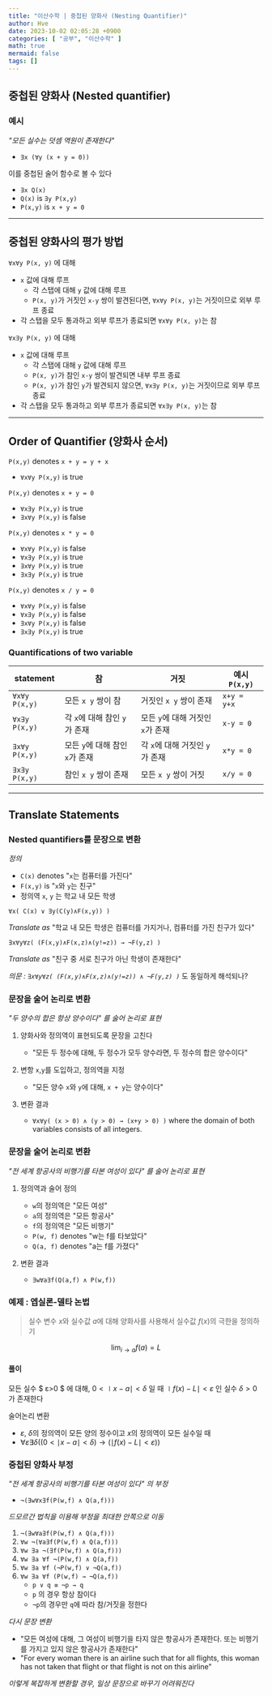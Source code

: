 ```yaml
---
title: "이산수학 | 중첩된 양화사 (Nesting Quantifier)"
author: Hve
date: 2023-10-02 02:05:28 +0900
categories: [ "공부", "이산수학" ]
math: true
mermaid: false
tags: []
---
```


## 중첩된 양화사 (Nested quantifier)

### 예시

*"모든 실수는 덧셈 역원이 존재한다"*

- `∃x (∀y (x + y = 0))`

이를 중첩된 술어 함수로 볼 수 있다

- `∃x Q(x)`
- `Q(x)` is `∃y P(x,y)`
- `P(x,y)` is `x + y = 0`

---

## 중첩된 양화사의 평가 방법

`∀x∀y P(x, y)` 에 대해

- `x` 값에 대해 루프
    - 각 스탭에 대해 `y` 값에 대해 루프
    - `P(x, y)`가 거짓인 `x-y` 쌍이 발견된다면, `∀x∀y P(x, y)`는 거짓이므로 외부 루프 종료
- 각 스탭을 모두 통과하고 외부 루프가 종료되면 `∀x∀y P(x, y)`는 참

`∀x∃y P(x, y)` 에 대해

- `x` 값에 대해 루프
    - 각 스탭에 대해 `y` 값에 대해 루프
    - `P(x, y)`가 참인 `x-y` 쌍이 발견되면 내부 루프 종료
    - `P(x, y)`가 참인 `y`가 발견되지 않으면, `∀x∃y P(x, y)`는 거짓이므로 외부 루프 종료
- 각 스탭을 모두 통과하고 외부 루프가 종료되면 `∀x∃y P(x, y)`는 참

---

## Order of Quantifier (양화사 순서)

`P(x,y)` denotes `x + y = y + x`

- `∀x∀y P(x,y)` is true

`P(x,y)` denotes `x + y = 0`

- `∀x∃y P(x,y)` is true
- `∃x∀y P(x,y)` is false

`P(x,y)` denotes `x * y = 0`

- `∀x∀y P(x,y)` is false
- `∀x∃y P(x,y)` is true
- `∃x∀y P(x,y)` is true
- `∃x∃y P(x,y)` is true

`P(x,y)` denotes `x / y = 0`

- `∀x∀y P(x,y)` is false
- `∀x∃y P(x,y)` is false
- `∃x∀y P(x,y)` is false
- `∃x∃y P(x,y)` is true

### Quantifications of two variable

| statement | 참 | 거짓 | 예시 `P(x,y)`|
|-----------|----|-----|--------------|
| `∀x∀y P(x,y)` | 모든 `x y` 쌍이 참 | 거짓인 `x y` 쌍이 존재 | `x+y = y+x`|
| `∀x∃y P(x,y)` | 각 `x`에 대해 참인 `y`가 존재 | 모든 `y`에 대해 거짓인 `x`가 존재 | `x-y = 0` |
| `∃x∀y P(x,y)` | 모든 `y`에 대해 참인 `x`가 존재 | 각 `x`에 대해 거짓인 `y`가 존재 | `x*y = 0` |
| `∃x∃y P(x,y)` | 참인 `x y` 쌍이 존재 | 모든 `x y` 쌍이 거짓 | `x/y = 0` |

---

## Translate Statements

### Nested quantifiers를 문장으로 변환

*정의*
- `C(x)` denotes "`x`는 컴퓨터를 가진다"
- `F(x,y)` is "`x`와 `y`는 친구"
- 정의역 `x`, `y` 는 학교 내 모든 학생

`∀x( C(x) ∨ ∃y(C(y)∧F(x,y)) )`

*Translate as* "학교 내 모든 학생은 컴퓨터를 가지거나, 컴퓨터를 가진 친구가 있다"

`∃x∀y∀z( (F(x,y)∧F(x,z)∧(y!=z)) → ¬F(y,z) )`

*Translate as* "친구 중 서로 친구가 아닌 학생이 존재한다"

*의문 : `∃x∀y∀z( (F(x,y)∧F(x,z)∧(y!=z)) ∧ ¬F(y,z) )`* 도 동일하게 해석되나?

### 문장을 술어 논리로 변환

*"두 양수의 합은 항상 양수이다" 를 술어 논리로 표현*

1. 양화사와 정의역이 표현되도록 문장을 고친다
    - "모든 두 정수에 대해, 두 정수가 모두 양수라면, 두 정수의 합은 양수이다"

2. 변항 `x`,`y`를 도입하고, 정의역을 지정
    - "모든 양수 `x`와 `y`에 대해, `x + y`는 양수이다"

3. 변환 결과
    - `∀x∀y( (x > 0) ∧ (y > 0) → (x+y > 0) )` where the domain of both variables consists of all integers.

### 문장을 술어 논리로 변환

*"전 세계 항공사의 비행기를 타본 여성이 있다" 를 술어 논리로 표현*

1. 정의역과 술어 정의
    - `w`의 정의역은 "모든 여성"
    - `a`의 정의역은 "모든 항공사"
    - `f`의 정의역은 "모든 비행기"
    - `P(w, f)` denotes "w는 f를 타보았다"
    - `Q(a, f)` denotes "a는 f를 가졌다"

2. 변환 결과
    - `∃w∀a∃f(Q(a,f) ∧ P(w,f))`


### 예제 : 엡실론-델타 논법

> 실수 변수 $x$와 실수값 $a$에 대해 양화사를 사용해서 실수값 $f(x)$의 극한을 정의하기

$$ \lim_{i\to a} f(a) = L $$

#### 풀이

모든 실수 $ ε>0 $ 에 대해, $0< \mid x-a \mid < δ$ 일 때 $\mid f(x) - L \mid < ε$  인 실수 $δ > 0$가 존재한다

술어논리 변환
- $ε$, $δ$의 정의역이 모든 양의 정수이고 $x$의 정의역이 모든 실수일 때
- $∀ε∃δ( (0 < \mid x-a \mid  < δ) → ( \mid f(x) - L \mid < ε) )$


### 중첩된 양화사 부정

*"전 세계 항공사의 비행기를 타본 여성이 있다" 의 부정*

- `¬(∃w∀x∃f(P(w,f) ∧ Q(a,f)))`

*드모르간 법칙을 이용해 부정을 최대한 안쪽으로 이동*

1. `¬(∃w∀a∃f(P(w,f) ∧ Q(a,f)))`
2. `∀w ¬(∀a∃f(P(w,f) ∧ Q(a,f)))`
3. `∀w ∃a ¬(∃f(P(w,f) ∧ Q(a,f)))`
4. `∀w ∃a ∀f ¬(P(w,f) ∧ Q(a,f))`
5. `∀w ∃a ∀f (¬P(w,f) ∨ ¬Q(a,f))`
6. `∀w ∃a ∀f (P(w,f) → ¬Q(a,f))`
    - `p ∨ q ≡ ¬p → q`
    - `p` 의 경우 항상 참이다
    - `¬p`의 경우만 `q`에 따라 참/거짓을 정한다

*다시 문장 변환*

- "모든 여성에 대해, 그 여성이 비행기을 타지 않은 항공사가 존재한다. 또는 비행기를 가지고 있지 않은 항공사가 존재한다"
- "For every woman there is an airline such that for all flights, this woman has not taken that flight or that flight is not on this airline"

*이렇게 복잡하게 변환할 경우, 일상 문장으로 바꾸기 어려워진다*

